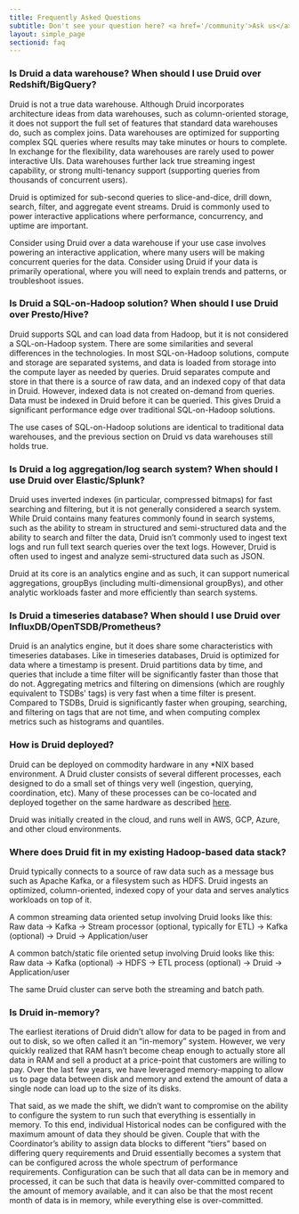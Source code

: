 ```yaml
---
title: Frequently Asked Questions
subtitle: Don't see your question here? <a href='/community'>Ask us</a>
layout: simple_page
sectionid: faq
---
```


### Is Druid a data warehouse? When should I use Druid over Redshift/BigQuery?

Druid is not a true data warehouse.
Although Druid incorporates architecture ideas from data warehouses, such as column-oriented storage, it does not support the full set of features that standard data warehouses do, such as complex joins.
Data warehouses are optimized for supporting complex SQL queries where results may take minutes or hours to complete.
In exchange for the flexibility, data warehouses are rarely used to power interactive UIs.
Data warehouses further lack true streaming ingest capability, or strong multi-tenancy support (supporting queries from thousands of concurrent users).

Druid is optimized for sub-second queries to slice-and-dice, drill down, search, filter, and aggregate event streams.
Druid is commonly used to power interactive applications where performance, concurrency, and uptime are important.

Consider using Druid over a data warehouse if your use case involves powering an interactive application, where many users will be making concurrent queries for the data.
Consider using Druid if your data is primarily operational, where you will need to explain trends and patterns, or troubleshoot issues.


### Is Druid a SQL-on-Hadoop solution? When should I use Druid over Presto/Hive?

Druid supports SQL and can load data from Hadoop, but it is not considered a SQL-on-Hadoop system. There are some similarities and several differences in the technologies. 
In most SQL-on-Hadoop solutions, compute and storage are separated systems, and data is loaded from storage into the compute layer as needed by queries.
Druid separates compute and store in that there is a source of raw data, and an indexed copy of that data in Druid. However, indexed data is not created on-demand from queries. Data must be indexed in Druid before it can be queried. This gives Druid a significant performance edge over traditional SQL-on-Hadoop solutions.

The use cases of SQL-on-Hadoop solutions are identical to traditional data warehouses, and the previous section on Druid vs data warehouses still holds true.


### Is Druid a log aggregation/log search system? When should I use Druid over Elastic/Splunk?

Druid uses inverted indexes (in particular, compressed bitmaps) for fast searching and filtering, but it is not generally considered a search system.
While Druid contains many features commonly found in search systems, such as the ability to stream in structured and semi-structured data and the ability to search and filter the data, Druid isn’t commonly used to ingest text logs and run full text search queries over the text logs.
However, Druid is often used to ingest and analyze semi-structured data such as JSON.

Druid at its core is an analytics engine and as such, it can support numerical aggregations, groupBys (including multi-dimensional groupBys), and other analytic workloads faster and more efficiently than search systems.


### Is Druid a timeseries database? When should I use Druid over InfluxDB/OpenTSDB/Prometheus?

Druid is an analytics engine, but it does share some characteristics with timeseries databases.
Like in timeseries databases, Druid is optimized for data where a timestamp is present.
Druid partitions data by time, and queries that include a time filter will be significantly faster than those that do not.
Aggregating metrics and filtering on dimensions (which are roughly equivalent to TSDBs' tags) is very fast when a time filter is present. Compared to TSDBs, Druid is significantly faster when grouping, searching, and filtering on tags that are not time, and when computing complex metrics such as histograms and quantiles.


### How is Druid deployed?

Druid can be deployed on commodity hardware in any *NIX based environment.
A Druid cluster consists of several different processes, each designed to do a small set of things very well (ingestion, querying, coordination, etc).
Many of these processes can be co-located and deployed together on the same hardware as described [here](/docs/latest/tutorials/quickstart.html).

Druid was initially created in the cloud, and runs well in AWS, GCP, Azure, and other cloud environments.


### Where does Druid fit in my existing Hadoop-based data stack?

Druid typically connects to a source of raw data such as a message bus such as Apache Kafka, or a filesystem such as HDFS.
Druid ingests an optimized, column-oriented, indexed copy of your data and serves analytics workloads on top of it.

A common streaming data oriented setup involving Druid looks like this:
Raw data → Kafka → Stream processor (optional, typically for ETL) → Kafka (optional) → Druid → Application/user

A common batch/static file oriented setup involving Druid looks like this:
Raw data → Kafka (optional) → HDFS → ETL process (optional) → Druid → Application/user

The same Druid cluster can serve both the streaming and batch path.


### Is Druid in-memory?

The earliest iterations of Druid didn’t allow for data to be paged in from and out to disk, so we often called it an “in-memory” system.
However, we very quickly realized that RAM hasn’t become cheap enough to actually store all data in RAM and sell a product at a price-point that customers are willing to pay.
Over the last few years, we have leveraged memory-mapping to allow us to page data between disk and memory and extend the amount of data a single node can load up to the size of its disks.

That said, as we made the shift, we didn’t want to compromise on the ability to configure the system to run such that everything is essentially in memory.
To this end, individual Historical nodes can be configured with the maximum amount of data they should be given.
Couple that with the Coordinator’s ability to assign data blocks to different “tiers” based on differing query requirements and Druid essentially becomes a system that can be configured across the whole spectrum of performance requirements.
Configuration can be such that all data can be in memory and processed, it can be such that data is heavily over-committed compared to the amount of memory available, and it can also be that the most recent month of data is in memory, while everything else is over-committed.
